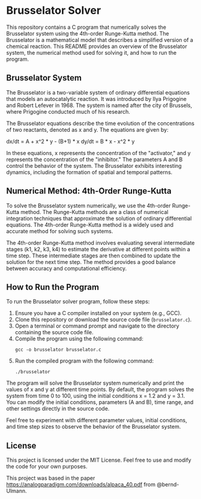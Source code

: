 # Brusselator Solver

This repository contains a C program that numerically solves the Brusselator system using the 4th-order Runge-Kutta method. The Brusselator is a mathematical model that describes a simplified version of a chemical reaction. This README provides an overview of the Brusselator system, the numerical method used for solving it, and how to run the program.

## Brusselator System

The Brusselator is a two-variable system of ordinary differential equations that models an autocatalytic reaction. It was introduced by Ilya Prigogine and Robert Lefever in 1968. The system is named after the city of Brussels, where Prigogine conducted much of his research.

The Brusselator equations describe the time evolution of the concentrations of two reactants, denoted as x and y. The equations are given by:

dx/dt = A + x^2 * y - (B+1) * x
dy/dt = B * x - x^2 * y

In these equations, x represents the concentration of the "activator," and y represents the concentration of the "inhibitor." The parameters A and B control the behavior of the system. The Brusselator exhibits interesting dynamics, including the formation of spatial and temporal patterns.

## Numerical Method: 4th-Order Runge-Kutta

To solve the Brusselator system numerically, we use the 4th-order Runge-Kutta method. The Runge-Kutta methods are a class of numerical integration techniques that approximate the solution of ordinary differential equations. The 4th-order Runge-Kutta method is a widely used and accurate method for solving such systems.

The 4th-order Runge-Kutta method involves evaluating several intermediate stages (k1, k2, k3, k4) to estimate the derivative at different points within a time step. These intermediate stages are then combined to update the solution for the next time step. The method provides a good balance between accuracy and computational efficiency.

## How to Run the Program

To run the Brusselator solver program, follow these steps:

1. Ensure you have a C compiler installed on your system (e.g., GCC).
2. Clone this repository or download the source code file (`brusselator.c`).
3. Open a terminal or command prompt and navigate to the directory containing the source code file.
4. Compile the program using the following command:
   ```
   gcc -o brusselator brusselator.c
   ```
5. Run the compiled program with the following command:
   ```
   ./brusselator
   ```

The program will solve the Brusselator system numerically and print the values of x and y at different time points. By default, the program solves the system from time 0 to 100, using the initial conditions x = 1.2 and y = 3.1. You can modify the initial conditions, parameters (A and B), time range, and other settings directly in the source code.

Feel free to experiment with different parameter values, initial conditions, and time step sizes to observe the behavior of the Brusselator system.

## License

This project is licensed under the MIT License. Feel free to use and modify the code for your own purposes.

This project was based in the paper https://analogparadigm.com/downloads/alpaca_40.pdf from @bernd-Ulmann.


